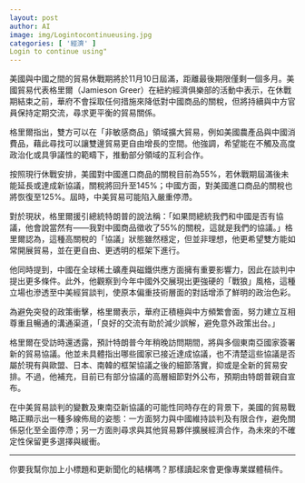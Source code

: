 ```yaml
---
layout: post
author: AI
image: img/Logintocontinueusing.jpg
categories: [ '經濟' ]
Login to continue using"
---
```

美國與中國之間的貿易休戰期將於11月10日屆滿，距離最後期限僅剩一個多月。美國貿易代表格里爾（Jamieson Greer）在紐約經濟俱樂部的活動中表示，在休戰期結束之前，華府不會採取任何措施來降低對中國商品的關稅，但將持續與中方官員保持定期交流，尋求更平衡的貿易關係。  

格里爾指出，雙方可以在「非敏感商品」領域擴大貿易，例如美國農產品與中國消費品，藉此尋找可以讓雙邊貿易更自由增長的空間。他強調，希望能在不觸及高度政治化或具爭議性的範疇下，推動部分領域的互利合作。  

按照現行休戰安排，美國對中國進口商品的關稅目前為55%，若休戰期屆滿後未能延長或達成新協議，關稅將回升至145%；中國方面，對美國進口商品的關稅也將恢復至125%。屆時，中美貿易可能陷入嚴重停滯。  

對於現狀，格里爾援引總統特朗普的說法稱：「如果問總統我們和中國是否有協議，他會說當然有——我對中國商品徵收了55%的關稅，這就是我們的協議。」格里爾認為，這種高關稅的「協議」狀態雖然穩定，但並非理想，他更希望雙方能如常開展貿易，並在更自由、更透明的框架下進行。  

他同時提到，中國在全球稀土礦產與磁鐵供應方面擁有重要影響力，因此在談判中提出更多條件。此外，他觀察到今年中國外交展現出更強硬的「戰狼」風格，這種立場也滲透至中美經貿談判，使原本偏重技術層面的對話增添了鮮明的政治色彩。  

為避免突發的政策衝擊，格里爾表示，華府正積極與中方頻繁會面，努力建立互相尊重且暢通的溝通渠道，「良好的交流有助於減少誤解，避免意外政策出台。」  

格里爾在受訪時還透露，預計特朗普今年稍晚訪問期間，將與多個東南亞國家簽署新的貿易協議。他並未具體指出哪些國家已接近達成協議，也不清楚這些協議是否屬於現有與歐盟、日本、南韓的框架協議之後的細節落實，抑或是全新的貿易安排。不過，他補充，目前已有部分協議的高層細節對外公布，預期由特朗普親自宣布。  

在中美貿易談判的變數及東南亞新協議的可能性同時存在的背景下，美國的貿易戰略正顯示出一種多線佈局的姿態：一方面努力與中國維持談判及有限合作，避免關係惡化至全面停滯；另一方面則尋求與其他貿易夥伴擴展經濟合作，為未來的不確定性保留更多選擇與緩衝。  

---

你要我幫你加上小標題和更新聞化的結構嗎？那樣讀起來會更像專業媒體稿件。